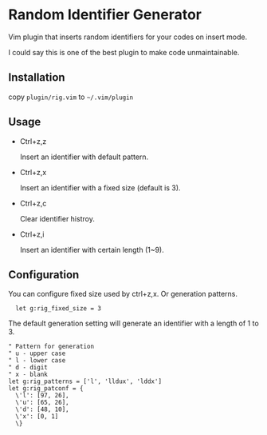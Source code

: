 # Random Identifier Generator

Vim plugin that inserts random identifiers for your codes on insert mode.

I could say this is one of the best plugin to make code unmaintainable.

## Installation

copy `plugin/rig.vim` to `~/.vim/plugin`

## Usage

- Ctrl+z,z

    Insert an identifier with default pattern.

- Ctrl+z,x

    Insert an identifier with a fixed size (default is 3).

- Ctrl+z,c

    Clear identifier histroy.

- Ctrl+z,i

    Insert an identifier with certain length (1~9).

## Configuration

You can configure fixed size used by ctrl+z,x.
Or generation patterns.

```vim
  let g:rig_fixed_size = 3
```

The default generation setting will generate
an identifier with a length of 1 to 3.

```vim
" Pattern for generation
" u - upper case
" l - lower case
" d - digit
" x - blank
let g:rig_patterns = ['l', 'lldux', 'lddx']
let g:rig_patconf = {
  \'l': [97, 26],
  \'u': [65, 26],
  \'d': [48, 10],
  \'x': [0, 1]
  \}
```
